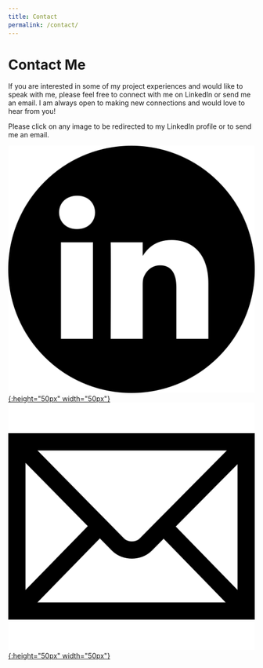 ```yaml
---
title: Contact
permalink: /contact/
---
```


# Contact Me

If you are interested in some of my project experiences and would like to speak with me, please feel free to connect with me on LinkedIn or send me an email. I am always open to making new connections and would love to hear from you!

Please click on any image to be redirected to my LinkedIn profile or to send me an email.

[![LinkedIn](assets/img/LinkedinLogo.png){:height="50px" width="50px"}](https://www.linkedin.com/in/hasan-khan-2000/)
[![Email](assets/img/email_logo.png){:height="50px" width="50px"}](mailto:hakhan2000@gmail.com)
